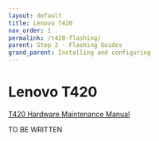```yaml
---
layout: default
title: Lenovo T420
nav_order: 1
permalink: /t420-flashing/
parent: Step 2 - Flashing Guides
grand_parent: Installing and configuring
---
```


Lenovo T420
=====

[T420 Hardware Maintenance Manual](https://web.archive.org/web/20201111165056/https://thinkpads.com/support/hmm/hmm_pdf/t420_t420i_hmm.pdf)

TO BE WRITTEN
